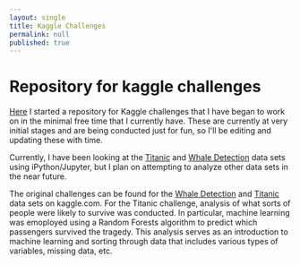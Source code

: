 ```yaml
---
layout: single
title: Kaggle Challenges 
permalink: null
published: true
---
```



# Repository for kaggle challenges
[Here](https://github.com/richkylet/kaggleChallenges) I started a repository for Kaggle challenges that I have began to work on in the minimal free time that I currently have. These are currently at very initial stages and are being conducted just for fun, so I'll be editing and updating these with time. 

Currently, I have been looking at the [Titanic](https://github.com/richkylet/kaggleChallenges/blob/master/titanic/titanic_prediction.ipynb) and [Whale Detection](https://github.com/richkylet/kaggleChallenges/blob/master/whale%20sounds/kaggleWhales.ipynb) data sets using iPython/Jupyter, but I plan on attempting to analyze other data sets in the near future.  

The original challenges can be found for the [Whale Detection](https://www.kaggle.com/c/whale-detection-challenge) and [Titanic](https://www.kaggle.com/c/titanic) data sets on kaggle.com. 
For the Titanic challenge, analysis of what sorts of people were likely to survive was conducted. In particular, machine learning was emoployed using a Random Forests algorithm to predict which passengers survived the tragedy. This analysis serves as an introduction to machine learning and sorting through data that includes various types of variables, missing data, etc. 


